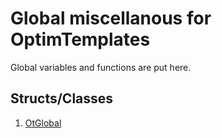 # Global miscellanous for OptimTemplates

Global variables and functions are put here.

## Structs/Classes
1. [OtGlobal](./Global/OtGlobal.md)
